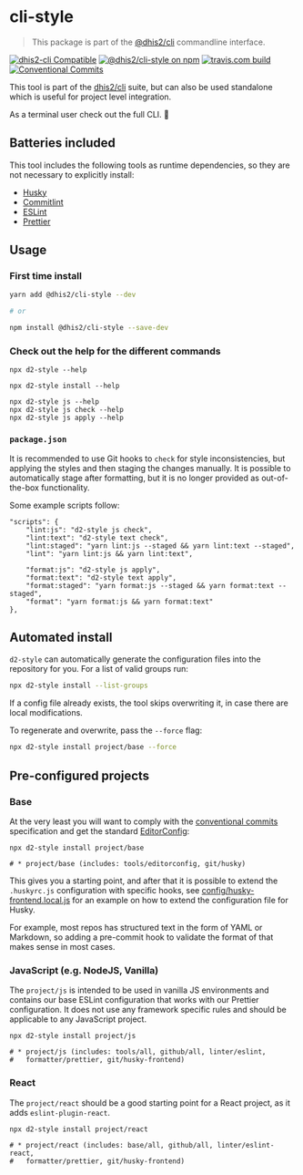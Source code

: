 # cli-style

> This package is part of the [@dhis2/cli](https://github.com/dhis2/cli)
> commandline interface.

[![dhis2-cli Compatible](https://img.shields.io/badge/dhis2-cli-ff69b4.svg)](https://github.com/dhis2/cli)
[![@dhis2/cli-style on npm](https://img.shields.io/npm/v/@dhis2/cli-style.svg)](https://www.npmjs.com/package/@dhis2/cli-style)
[![travis.com build](https://img.shields.io/travis/com/dhis2/cli-style.svg)](https://travis-ci.com/dhis2/cli-style)
[![Conventional Commits](https://img.shields.io/badge/Conventional%20Commits-1.0.0-yellow.svg)](https://conventionalcommits.org)

This tool is part of the [dhis2/cli](https://github.com/dhis2/cli)
suite, but can also be used standalone which is useful for project level
integration.

As a terminal user check out the full CLI. :rocket:

## Batteries included

This tool includes the following tools as runtime dependencies, so they
are not necessary to explicitly install:

-   [Husky](https://github.com/typicode/husky)
-   [Commitlint](https://commitlint.js.org)
-   [ESLint](https://eslint.org/)
-   [Prettier](https://prettier.io)

## Usage

### First time install

```sh
yarn add @dhis2/cli-style --dev

# or

npm install @dhis2/cli-style --save-dev
```

### Check out the help for the different commands

```
npx d2-style --help

npx d2-style install --help

npx d2-style js --help
npx d2-style js check --help
npx d2-style js apply --help
```

### `package.json`

It is recommended to use Git hooks to `check` for style inconsistencies,
but applying the styles and then staging the changes manually. It is
possible to automatically stage after formatting, but it is no longer
provided as out-of-the-box functionality.

Some example scripts follow:

```
"scripts": {
    "lint:js": "d2-style js check",
    "lint:text": "d2-style text check",
    "lint:staged": "yarn lint:js --staged && yarn lint:text --staged",
    "lint": "yarn lint:js && yarn lint:text",

    "format:js": "d2-style js apply",
    "format:text": "d2-style text apply",
    "format:staged": "yarn format:js --staged && yarn format:text --staged",
    "format": "yarn format:js && yarn format:text"
},
```

## Automated install

`d2-style` can automatically generate the configuration files into the
repository for you. For a list of valid groups run:

```sh
npx d2-style install --list-groups
```

If a config file already exists, the tool skips overwriting it, in case
there are local modifications.

To regenerate and overwrite, pass the `--force` flag:

```sh
npx d2-style install project/base --force
```

## Pre-configured projects

### Base

At the very least you will want to comply with the [conventional
commits](https://www.conventionalcommits.org/en/v1.0.0/#summary)
specification and get the standard
[EditorConfig](https://editorconfig.org/):

```
npx d2-style install project/base

# * project/base (includes: tools/editorconfig, git/husky)
```

This gives you a starting point, and after that it is possible to extend
the `.huskyrc.js` configuration with specific hooks, see
[config/husky-frontend.local.js](config/husky-frontend.local.js) for an
example on how to extend the configuration file for Husky.

For example, most repos has structured text in the form of YAML or
Markdown, so adding a pre-commit hook to validate the format of that
makes sense in most cases.

### JavaScript (e.g. NodeJS, Vanilla)

The `project/js` is intended to be used in vanilla JS environments and
contains our base ESLint configuration that works with our Prettier
configuration. It does not use any framework specific rules and should
be applicable to any JavaScript project.

```
npx d2-style install project/js

# * project/js (includes: tools/all, github/all, linter/eslint,
#   formatter/prettier, git/husky-frontend)
```

### React

The `project/react` should be a good starting point for a React project,
as it adds `eslint-plugin-react`.

```
npx d2-style install project/react

# * project/react (includes: base/all, github/all, linter/eslint-react,
#   formatter/prettier, git/husky-frontend)
```
